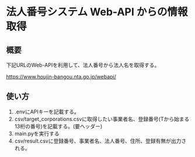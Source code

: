 # 法人番号システム Web-API からの情報取得

## 概要

下記URLのWeb-APIを利用して、法人番号から法人名を取得する。

https://www.houjin-bangou.nta.go.jp/webapi/

## 使い方

1. .envにAPIキーを記載する。
2. csv/target_corporations.csvに取得したい事業者名、登録番号(Tから始まる13桁の番号)を記載する。(要ヘッダー)
3. main.pyを実行する
4. csv/result.csvに登録番号、事業者名、法人番号、住所、登録有無が出力される。